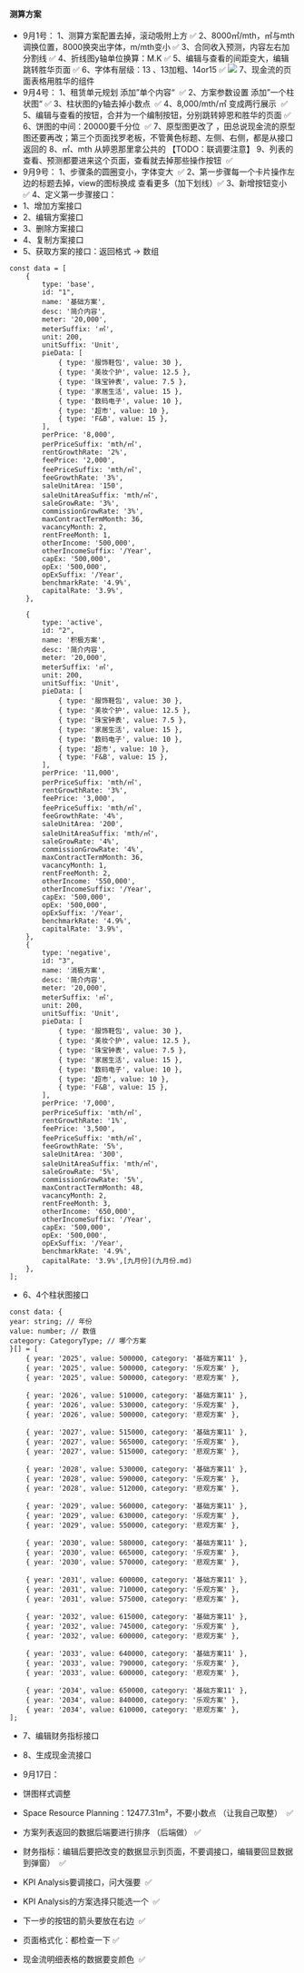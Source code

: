 #### 测算方案
- 9月1号：
1、测算方案配置去掉，滚动吸附上方 ✅
2、8000㎡/mth，㎡与mth调换位置，8000换突出字体，m/mth变小 ✅
3、合同收入预测，内容左右加分割线 ✅
4、折线图y轴单位换算：M.K   ✅
5、编辑与查看的间距变大，编辑跳转胜华页面  ✅
6、字体有层级：13 、13加粗、14or15  ✅
![](Pasted%20image%2020250901162810.png)
7、现金流的页面表格用胜华的组件
- 9月4号：
1、租赁单元规划 添加”单个内容“  ✅
2、方案参数设置 添加”一个柱状图“  ✅
3、柱状图的y轴去掉小数点  ✅
4、8,000/mth/㎡ 变成两行展示  ✅
5、编辑与查看的按钮，合并为一个编制按钮，分别跳转婷恩和胜华的页面   ✅
6、饼图的中间：20000要千分位  ✅
7、原型图更改了 ，田总说现金流的原型图还要再改；第三个页面找罗老板，不管黄色标题、左侧、右侧，都是从接口返回的
8、㎡、mth 从婷恩那里拿公共的 【TODO：联调要注意】
9、列表的查看、预测都要进来这个页面，查看就去掉那些操作按钮  ✅
- 9月9号：
1、步骤条的圆圈变小，字体变大  ✅
2、第一步骤每一个卡片操作左边的标题去掉，view的图标换成 查看更多（加下划线）✅
3、新增按钮变小  ✅
4、定义第一步骤接口：
- 1、增加方案接口
- 2、编辑方案接口
- 3、删除方案接口
- 4、复制方案接口
- 5、获取方案的接口：返回格式 -> 数组
```tsx
const data = [
	{
		type: 'base',
		id: "1",
		name: '基础方案',
		desc: '简介内容',
		meter: '20,000',
		meterSuffix: '㎡',
		unit: 200,
		unitSuffix: 'Unit',
		pieData: [
			{ type: '服饰鞋包', value: 30 },
			{ type: '美妆个护', value: 12.5 },
			{ type: '珠宝钟表', value: 7.5 },
			{ type: '家居生活', value: 15 },
			{ type: '数码电子', value: 10 },
			{ type: '超市', value: 10 },
			{ type: 'F&B', value: 15 },
		],
		perPrice: '8,000',
		perPriceSuffix: 'mth/㎡',
		rentGrowthRate: '2%',
		feePrice: '2,000',
		feePriceSuffix: 'mth/㎡',
		feeGrowthRate: '3%',
		saleUnitArea: '150',
		saleUnitAreaSuffix: 'mth/㎡',
		saleGrowRate: '3%',
		commissionGrowRate: '3%',
		maxContractTermMonth: 36,
		vacancyMonth: 2,
		rentFreeMonth: 1,
		otherIncome: '500,000',
		otherIncomeSuffix: '/Year',
		capEx: '500,000',
		opEx: '500,000',
		opExSuffix: '/Year',
		benchmarkRate: '4.9%',
		capitalRate: '3.9%',
	},

	{
		type: 'active',	
		id: "2",
		name: '积极方案',
		desc: '简介内容',
		meter: '20,000',
		meterSuffix: '㎡',
		unit: 200,
		unitSuffix: 'Unit',
		pieData: [
			{ type: '服饰鞋包', value: 30 },
			{ type: '美妆个护', value: 12.5 },
			{ type: '珠宝钟表', value: 7.5 },
			{ type: '家居生活', value: 15 },
			{ type: '数码电子', value: 10 },
			{ type: '超市', value: 10 },
			{ type: 'F&B', value: 15 },
		],
		perPrice: '11,000',
		perPriceSuffix: 'mth/㎡',
		rentGrowthRate: '3%',
		feePrice: '3,000',
		feePriceSuffix: 'mth/㎡',
		feeGrowthRate: '4%',
		saleUnitArea: '200',
		saleUnitAreaSuffix: 'mth/㎡',
		saleGrowRate: '4%',
		commissionGrowRate: '4%',
		maxContractTermMonth: 36,
		vacancyMonth: 1,
		rentFreeMonth: 2,
		otherIncome: '550,000',
		otherIncomeSuffix: '/Year',
		capEx: '500,000',
		opEx: '500,000',
		opExSuffix: '/Year',
		benchmarkRate: '4.9%',
		capitalRate: '3.9%',
	},
	{
		type: 'negative',
		id: "3",
		name: '消极方案',
		desc: '简介内容',
		meter: '20,000',
		meterSuffix: '㎡',
		unit: 200,
		unitSuffix: 'Unit',
		pieData: [
			{ type: '服饰鞋包', value: 30 },
			{ type: '美妆个护', value: 12.5 },
			{ type: '珠宝钟表', value: 7.5 },
			{ type: '家居生活', value: 15 },
			{ type: '数码电子', value: 10 },
			{ type: '超市', value: 10 },
			{ type: 'F&B', value: 15 },
		],
		perPrice: '7,000',
		perPriceSuffix: 'mth/㎡',
		rentGrowthRate: '1%',
		feePrice: '3,500',
		feePriceSuffix: 'mth/㎡',
		feeGrowthRate: '5%',
		saleUnitArea: '300',
		saleUnitAreaSuffix: 'mth/㎡',
		saleGrowRate: '5%',
		commissionGrowRate: '5%',
		maxContractTermMonth: 48,
		vacancyMonth: 2,
		rentFreeMonth: 3,
		otherIncome: '650,000',
		otherIncomeSuffix: '/Year',
		capEx: '500,000',
		opEx: '500,000',
		opExSuffix: '/Year',
		benchmarkRate: '4.9%',
		capitalRate: '3.9%',[九月份](九月份.md)
	},
];
```
- 6、4个柱状图接口
```tsx
const data: {
year: string; // 年份
value: number; // 数值
category: CategoryType; // 哪个方案
}[] = [
	{ year: '2025', value: 500000, category: '基础方案11' },
	{ year: '2025', value: 500000, category: '乐观方案' },
	{ year: '2025', value: 500000, category: '悲观方案' },
	  
	{ year: '2026', value: 510000, category: '基础方案11' },
	{ year: '2026', value: 530000, category: '乐观方案' },
	{ year: '2026', value: 500000, category: '悲观方案' },
	
	{ year: '2027', value: 515000, category: '基础方案11' },
	{ year: '2027', value: 565000, category: '乐观方案' },
	{ year: '2027', value: 515000, category: '悲观方案' },
	
	{ year: '2028', value: 530000, category: '基础方案11' },
	{ year: '2028', value: 590000, category: '乐观方案' },
	{ year: '2028', value: 512000, category: '悲观方案' },
	
	{ year: '2029', value: 560000, category: '基础方案11' },
	{ year: '2029', value: 630000, category: '乐观方案' },
	{ year: '2029', value: 550000, category: '悲观方案' },
	
	{ year: '2030', value: 580000, category: '基础方案11' },
	{ year: '2030', value: 665000, category: '乐观方案' },
	{ year: '2030', value: 570000, category: '悲观方案' },
	
	{ year: '2031', value: 600000, category: '基础方案11' },
	{ year: '2031', value: 710000, category: '乐观方案' },
	{ year: '2031', value: 575000, category: '悲观方案' },
	
	{ year: '2032', value: 615000, category: '基础方案11' },
	{ year: '2032', value: 745000, category: '乐观方案' },
	{ year: '2032', value: 600000, category: '悲观方案' },
	
	{ year: '2033', value: 640000, category: '基础方案11' },
	{ year: '2033', value: 790000, category: '乐观方案' },
	{ year: '2033', value: 600000, category: '悲观方案' },
	
	{ year: '2034', value: 650000, category: '基础方案11' },
	{ year: '2034', value: 840000, category: '乐观方案' },
	{ year: '2034', value: 610000, category: '悲观方案' },
];
```
- 7、编辑财务指标接口
- 8、生成现金流接口

- 9月17日：
- 饼图样式调整
- Space Resource Planning：12477.31m²，不要小数点 （让我自己取整）  ✅
- 方案列表返回的数据后端要进行排序 （后端做） ✅
- 财务指标：编辑后要把改变的数据显示到页面，不要调接口，编辑要回显数据到弹窗）  ✅
- KPI Analysis要调接口，问大强要  ✅
- KPI Analysis的方案选择只能选一个  ✅
- 下一步的按钮的箭头要放在右边  ✅
- 页面格式化：都检查一下 ✅
- 现金流明细表格的数据要变颜色  ✅